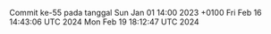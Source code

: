 Commit ke-55 pada tanggal Sun Jan 01 14:00 2023 +0100
Fri Feb 16 14:43:06 UTC 2024
Mon Feb 19 18:12:47 UTC 2024
